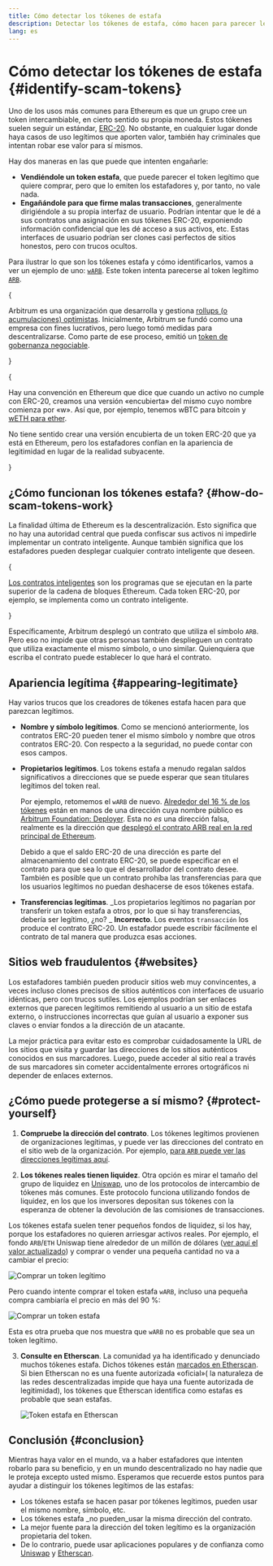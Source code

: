 ```yaml
---
title: Cómo detectar los tókenes de estafa
description: Detectar los tókenes de estafa, cómo hacen para parecer legítimos y cómo evitarlos.
lang: es
---
```


# Cómo detectar los tókenes de estafa {#identify-scam-tokens}

Uno de los usos más comunes para Ethereum es que un grupo cree un token intercambiable, en cierto sentido su propia moneda. Estos tókenes suelen seguir un estándar, [ERC-20](/developers/docs/standards/tokens/erc-20/). No obstante, en cualquier lugar donde haya casos de uso legítimos que aporten valor, también hay criminales que intentan robar ese valor para sí mismos.

Hay dos maneras en las que puede que intenten engañarle:

- **Vendiéndole un token estafa**, que puede parecer el token legítimo que quiere comprar, pero que lo emiten los estafadores y, por tanto, no vale nada.
- **Engañándole para que firme malas transacciones**, generalmente dirigiéndole a su propia interfaz de usuario. Podrían intentar que le dé a sus contratos una asignación en sus tókenes ERC-20, exponiendo información confidencial que les dé acceso a sus activos, etc. Estas interfaces de usuario podrían ser clones casi perfectos de sitios honestos, pero con trucos ocultos.

Para ilustrar lo que son los tókenes estafa y cómo identificarlos, vamos a ver un ejemplo de uno: [`wARB`](https://etherscan.io/token/0xb047c8032b99841713b8e3872f06cf32beb27b82). Este token intenta parecerse al token legítimo [`ARB`](https://etherscan.io/address/0xb50721bcf8d664c30412cfbc6cf7a15145234ad1).

{
<ExpandableCard
title="¿Qué es ARB?"
contentPreview=''>

Arbitrum es una organización que desarrolla y gestiona <a href="/developers/docs/scaling/optimistic-rollups/">rollups (o acumulaciones) optimistas</a>. Inicialmente, Arbitrum se fundó como una empresa con fines lucrativos, pero luego tomó medidas para descentralizarse. Como parte de ese proceso, emitió un <a href="/dao/#token-based-based-membership">token de gobernanza negociable</a>.

</ExpandableCard>
}

{
<ExpandableCard
title="¿Por qué el token estafa se llama wARB?"
contentPreview=''>

Hay una convención en Ethereum que dice que cuando un activo no cumple con ERC-20, creamos una versión «encubierta» del mismo cuyo nombre comienza por «w». Así que, por ejemplo, tenemos wBTC para bitcoin y <a href="https://cointelegraph.com/news/what-is-wrapped-ethereum-weth-and-how-does-it-work">wETH para ether</a>.

No tiene sentido crear una versión encubierta de un token ERC-20 que ya está en Ethereum, pero los estafadores confían en la apariencia de legitimidad en lugar de la realidad subyacente.

</ExpandableCard>
}

## ¿Cómo funcionan los tókenes estafa? {#how-do-scam-tokens-work}

La finalidad última de Ethereum es la descentralización. Esto significa que no hay una autoridad central que pueda confiscar sus activos ni impedirle implementar un contrato inteligente. Aunque también significa que los estafadores pueden desplegar cualquier contrato inteligente que deseen.

{
<ExpandableCard
title="¿Qué son los contratos inteligentes?"
contentPreview=''>

<a href="/developers/docs/smart-contracts/">Los contratos inteligentes</a> son los programas que se ejecutan en la parte superior de la cadena de bloques Ethereum. Cada token ERC-20, por ejemplo, se implementa como un contrato inteligente.

</ExpandableCard>
}

Específicamente, Arbitrum desplegó un contrato que utiliza el símbolo `ARB`. Pero eso no impide que otras personas también desplieguen un contrato que utiliza exactamente el mismo símbolo, o uno similar. Quienquiera que escriba el contrato puede establecer lo que hará el contrato.

## Apariencia legítima {#appearing-legitimate}

Hay varios trucos que los creadores de tókenes estafa hacen para que parezcan legítimos.

- **Nombre y símbolo legítimos**. Como se mencionó anteriormente, los contratos ERC-20 pueden tener el mismo símbolo y nombre que otros contratos ERC-20. Con respecto a la seguridad, no puede contar con esos campos.

- **Propietarios legítimos**. Los tokens estafa a menudo regalan saldos significativos a direcciones que se puede esperar que sean titulares legítimos del token real.

  Por ejemplo, retomemos el `wARB` de nuevo. [Alrededor del 16 % de los tókenes](https://etherscan.io/token/0xb047c8032b99841713b8e3872f06cf32beb27b82?a=0x1c8db745abe3c8162119b9ef2c13864cd1fdd72f) están en manos de una dirección cuya nombre público es [Arbitrum Foundation: Deployer](https://etherscan.io/address/0x1c8db745abe3c8162119b9ef2c13864cd1fdd72f). Esta no _es_ una dirección falsa, realmente es la dirección que [desplegó el contrato ARB real en la red principal de Ethereum](https://etherscan.io/tx/0x242b50ab4fe9896cb0439cfe6e2321d23feede7eeceb31aa2dbb46fc06ed2670).

  Debido a que el saldo ERC-20 de una dirección es parte del almacenamiento del contrato ERC-20, se puede especificar en el contrato para que sea lo que el desarrollador del contrato desee. También es posible que un contrato prohíba las transferencias para que los usuarios legítimos no puedan deshacerse de esos tókenes estafa.

- **Transferencias legítimas**. _Los propietarios legítimos no pagarían por transferir un token estafa a otros, por lo que si hay transferencias, debería ser legítimo, ¿no? _ **Incorrecto**. Los eventos `transacción` los produce el contrato ERC-20. Un estafador puede escribir fácilmente el contrato de tal manera que produzca esas acciones.

## Sitios web fraudulentos {#websites}

Los estafadores también pueden producir sitios web muy convincentes, a veces incluso clones precisos de sitios auténticos con interfaces de usuario idénticas, pero con trucos sutiles. Los ejemplos podrían ser enlaces externos que parecen legítimos remitiendo al usuario a un sitio de estafa externo, o instrucciones incorrectas que guían al usuario a exponer sus claves o enviar fondos a la dirección de un atacante.

La mejor práctica para evitar esto es comprobar cuidadosamente la URL de los sitios que visita y guardar las direcciones de los sitios auténticos conocidos en sus marcadores. Luego, puede acceder al sitio real a través de sus marcadores sin cometer accidentalmente errores ortográficos ni depender de enlaces externos.

## ¿Cómo puede protegerse a sí mismo? {#protect-yourself}

1. **Compruebe la dirección del contrato**. Los tókenes legítimos provienen de organizaciones legítimas, y puede ver las direcciones del contrato en el sitio web de la organización. Por ejemplo, [para `ARB` puede ver las direcciones legítimas aquí](https://docs.arbitrum.foundation/deployment-addresses#token).

2. **Los tókenes reales tienen liquidez**. Otra opción es mirar el tamaño del grupo de liquidez en [Uniswap](https://uniswap.org/), uno de los protocolos de intercambio de tókenes más comunes. Este protocolo funciona utilizando fondos de liquidez, en los que los inversores depositan sus tókenes con la esperanza de obtener la devolución de las comisiones de transacciones.

Los tókenes estafa suelen tener pequeños fondos de liquidez, si los hay, porque los estafadores no quieren arriesgar activos reales. Por ejemplo, el fondo `ARB`/`ETH` Uniswap tiene alrededor de un millón de dólares ([ver aquí el valor actualizado](https://info.uniswap.org/#/pools/0x755e5a186f0469583bd2e80d1216e02ab88ec6ca)) y comprar o vender una pequeña cantidad no va a cambiar el precio:

![Comprar un token legítimo](./uniswap-real.png)

Pero cuando intente comprar el token estafa `wARB`, incluso una pequeña compra cambiaría el precio en más del 90 %:

![Comprar un token estafa](./uniswap-scam.png)

Esta es otra prueba que nos muestra que `wARB` no es probable que sea un token legítimo.

3. **Consulte en Etherscan**. La comunidad ya ha identificado y denunciado muchos tókenes estafa. Dichos tókenes están [marcados en Etherscan](https://info.etherscan.com/etherscan-token-reputation/). Si bien Etherscan no es una fuente autorizada «oficial»( la naturaleza de las redes descentralizadas impide que haya una fuente autorizada de legitimidad), los tókenes que Etherscan identifica como estafas es probable que sean estafas.

   ![Token estafa en Etherscan](./etherscan-scam.png)

## Conclusión {#conclusion}

Mientras haya valor en el mundo, va a haber estafadores que intenten robarlo para su beneficio, y en un mundo descentralizado no hay nadie que le proteja excepto usted mismo. Esperamos que recuerde estos puntos para ayudar a distinguir los tókenes legítimos de las estafas:

- Los tókenes estafa se hacen pasar por tókenes legítimos, pueden usar el mismo nombre, símbolo, etc.
- Los tókenes estafa \_no pueden_usar la misma dirección del contrato.
- La mejor fuente para la dirección del token legítimo es la organización propietaria del token.
- De lo contrario, puede usar aplicaciones populares y de confianza como [Uniswap](https://app.uniswap.org/#/swap) y [Etherscan](https://etherscan.io/).
